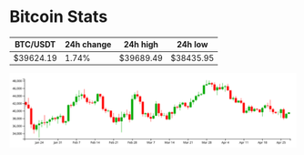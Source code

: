 # Bitcoin Stats

BTC/USDT|24h change|24h high|24h low|
|---|---|---|---|
|$39624.19|1.74%|$39689.49|$38435.95|

<img src="./chart.svg">
